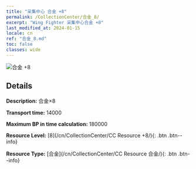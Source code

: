 ```yaml
---
title: "采集中心 合金 +8"
permalink: /CollectionCenter/合金_8/
excerpt: "Wing Fighter 采集中心合金 +8"
last_modified_at: 2024-01-15
locale: cn
ref: "合金_8.md"
toc: false
classes: wide
---
```



![合金 +8](/images/cc/CC_合金_5.png)

## Details

  **Description:** 合金×8

  **Transport time:** 14000

  **Maximum BP in time calculation:** 180000

  **Resource Level:** [8](/cn/CollectionCenter/CC Resource +8/){: .btn .btn--info}

  **Resource Type:** [合金](/cn/CollectionCenter/CC Resource 合金/){: .btn .btn--info}

